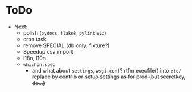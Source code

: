 # ToDo

- Next:
  * polish (`pydocs`, `flake8`, `pylint` etc)
  * cron task
  + remove SPECIAL (db only; fixture?)
  + Speedup csv import
  + i18n, l10n
  + `whichpn.spec`
    * and what about `settings`, `wsgi.conf`?
       rtfm execfile() into `etc/`
       ~~replace by contrib~~
       ~~or setup settings as for prod (but secretkey, db...)~~
